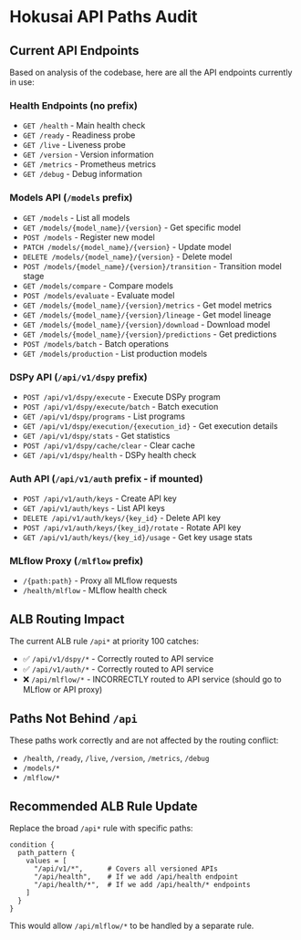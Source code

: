 # Hokusai API Paths Audit

## Current API Endpoints

Based on analysis of the codebase, here are all the API endpoints currently in use:

### Health Endpoints (no prefix)
- `GET /health` - Main health check
- `GET /ready` - Readiness probe
- `GET /live` - Liveness probe
- `GET /version` - Version information
- `GET /metrics` - Prometheus metrics
- `GET /debug` - Debug information

### Models API (`/models` prefix)
- `GET /models` - List all models
- `GET /models/{model_name}/{version}` - Get specific model
- `POST /models` - Register new model
- `PATCH /models/{model_name}/{version}` - Update model
- `DELETE /models/{model_name}/{version}` - Delete model
- `POST /models/{model_name}/{version}/transition` - Transition model stage
- `GET /models/compare` - Compare models
- `POST /models/evaluate` - Evaluate model
- `GET /models/{model_name}/{version}/metrics` - Get model metrics
- `GET /models/{model_name}/{version}/lineage` - Get model lineage
- `GET /models/{model_name}/{version}/download` - Download model
- `GET /models/{model_name}/{version}/predictions` - Get predictions
- `POST /models/batch` - Batch operations
- `GET /models/production` - List production models

### DSPy API (`/api/v1/dspy` prefix)
- `POST /api/v1/dspy/execute` - Execute DSPy program
- `POST /api/v1/dspy/execute/batch` - Batch execution
- `GET /api/v1/dspy/programs` - List programs
- `GET /api/v1/dspy/execution/{execution_id}` - Get execution details
- `GET /api/v1/dspy/stats` - Get statistics
- `POST /api/v1/dspy/cache/clear` - Clear cache
- `GET /api/v1/dspy/health` - DSPy health check

### Auth API (`/api/v1/auth` prefix - if mounted)
- `POST /api/v1/auth/keys` - Create API key
- `GET /api/v1/auth/keys` - List API keys
- `DELETE /api/v1/auth/keys/{key_id}` - Delete API key
- `POST /api/v1/auth/keys/{key_id}/rotate` - Rotate API key
- `GET /api/v1/auth/keys/{key_id}/usage` - Get key usage stats

### MLflow Proxy (`/mlflow` prefix)
- `/{path:path}` - Proxy all MLflow requests
- `/health/mlflow` - MLflow health check

## ALB Routing Impact

The current ALB rule `/api*` at priority 100 catches:
- ✅ `/api/v1/dspy/*` - Correctly routed to API service
- ✅ `/api/v1/auth/*` - Correctly routed to API service
- ❌ `/api/mlflow/*` - INCORRECTLY routed to API service (should go to MLflow or API proxy)

## Paths Not Behind `/api`
These paths work correctly and are not affected by the routing conflict:
- `/health`, `/ready`, `/live`, `/version`, `/metrics`, `/debug`
- `/models/*`
- `/mlflow/*`

## Recommended ALB Rule Update

Replace the broad `/api*` rule with specific paths:

```hcl
condition {
  path_pattern {
    values = [
      "/api/v1/*",      # Covers all versioned APIs
      "/api/health",    # If we add /api/health endpoint
      "/api/health/*",  # If we add /api/health/* endpoints
    ]
  }
}
```

This would allow `/api/mlflow/*` to be handled by a separate rule.